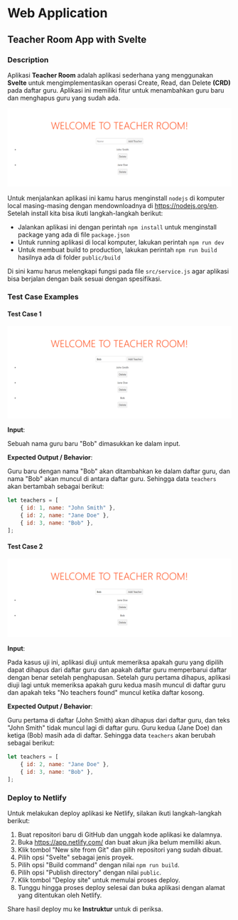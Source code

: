 # Web Application

## Teacher Room App with Svelte

### Description

Aplikasi **Teacher Room** adalah aplikasi sederhana yang menggunakan **Svelte** untuk mengimplementasikan operasi Create, Read, dan Delete **(CRD)** pada daftar guru. Aplikasi ini memiliki fitur untuk menambahkan guru baru dan menghapus guru yang sudah ada.

!["Home"](./assets/md/home.png)

Untuk menjalankan aplikasi ini kamu harus menginstall `nodejs` di komputer local masing-masing dengan mendownloadnya di <https://nodejs.org/en>. Setelah install kita bisa ikuti langkah-langkah berikut:

- Jalankan aplikasi ini dengan perintah `npm install` untuk menginstall package yang ada di file `package.json`
- Untuk running aplikasi di local komputer, lakukan perintah `npm run dev`
- Untuk membuat build to production, lakukan perintah `npm run build` hasilnya ada di folder `public/build`

Di sini kamu harus melengkapi fungsi pada file `src/service.js` agar aplikasi bisa berjalan dengan baik sesuai dengan spesifikasi.

### Test Case Examples

#### Test Case 1

!["Add"](./assets/md/add.png)

**Input**:

Sebuah nama guru baru "Bob" dimasukkan ke dalam input.

**Expected Output / Behavior**:

Guru baru dengan nama "Bob" akan ditambahkan ke dalam daftar guru, dan nama "Bob" akan muncul di antara daftar guru. Sehingga data `teachers` akan bertambah sebagai berikut:

```js
let teachers = [
    { id: 1, name: "John Smith" },
    { id: 2, name: "Jane Doe" },
    { id: 3, name: "Bob" },
];
```

#### Test Case 2

!["Delete"](./assets/md/delete.png)

**Input**:

Pada kasus uji ini, aplikasi diuji untuk memeriksa apakah guru yang dipilih dapat dihapus dari daftar guru dan apakah daftar guru memperbarui daftar dengan benar setelah penghapusan. Setelah guru pertama dihapus, aplikasi diuji lagi untuk memeriksa apakah guru kedua masih muncul di daftar guru dan apakah teks "No teachers found" muncul ketika daftar kosong.

**Expected Output / Behavior**:

Guru pertama di daftar (John Smith) akan dihapus dari daftar guru, dan teks "John Smith" tidak muncul lagi di daftar guru. Guru kedua (Jane Doe) dan ketiga (Bob) masih ada di daftar. Sehingga data `teachers` akan berubah sebagai berikut:

```js
let teachers = [
    { id: 2, name: "Jane Doe" },
    { id: 3, name: "Bob" },
];
```

### Deploy to Netlify

Untuk melakukan deploy aplikasi ke Netlify, silakan ikuti langkah-langkah berikut:

1. Buat repositori baru di GitHub dan unggah kode aplikasi ke dalamnya.
2. Buka <https://app.netlify.com/> dan buat akun jika belum memiliki akun.
3. Klik tombol "New site from Git" dan pilih repositori yang sudah dibuat.
4. Pilih opsi "Svelte" sebagai jenis proyek.
5. Pilih opsi "Build command" dengan nilai `npm run build`.
6. Pilih opsi "Publish directory" dengan nilai `public`.
7. Klik tombol "Deploy site" untuk memulai proses deploy.
8. Tunggu hingga proses deploy selesai dan buka aplikasi dengan alamat yang ditentukan oleh Netlify.

Share hasil deploy mu ke **Instruktur** untuk di periksa.
